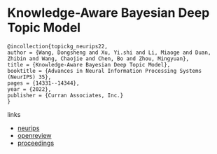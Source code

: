 # Knowledge-Aware Bayesian Deep Topic Model

```
@incollection{topickg_neurips22,
author = {Wang, Dongsheng and Xu, Yi.shi and Li, Miaoge and Duan, Zhibin and Wang, Chaojie and Chen, Bo and Zhou, Mingyuan},
title = {Knowledge-Aware Bayesian Deep Topic Model},
booktitle = {Advances in Neural Information Processing Systems (NeurIPS) 35},
pages = {14331--14344},
year = {2022},
publisher = {Curran Associates, Inc.}
}
```

links
- [neurips](https://nips.cc/Conferences/2022/Schedule?showEvent=53544)
- [openreview](https://openreview.net/forum?id=N2AGw9s-wvX)
- [proceedings](https://papers.nips.cc//paper_files/paper/2022/hash/5c60ee4d6e8faf0f3b2f2701c983dc8c-Abstract-Conference.html)
